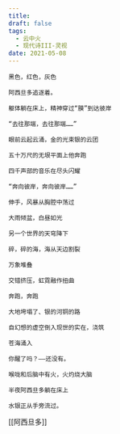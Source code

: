```yaml
---
title: 
draft: false
tags:
  - 云中火
  - 现代诗III-灵视
date: 2021-05-08
---
```

	黑色，红色，灰色
	
	阿西旦多追逐着。
	
	躯体躺在床上，精神穿过“膜”到达彼岸
	
	“去往那端，去往那端……”
	
	眼前云起云涌，金的光束银的云团
	
	五十万尺的无垠平面上他奔跑
	
	四千声部的音乐在尽头闪耀
	
	“奔向彼岸，奔向彼岸……”
	
	伸手，风暴从胸腔中荡过
	
	大雨倾盆，白昼如光
	
	另一个世界的天穹降下
	
	碎，碎的海，海从天边割裂
	
	万象堆叠
	
	交错挤压，虹霓融作扭曲
	
	奔跑，奔跑
	
	大地垮塌了、银的河铜的路
	
	自幻想的虚空倒入现世的实在，浇筑
	
	苍海涌入
	
	你醒了吗？——还没有。
	
	喉咙和后脑中有火，火灼烧大脑
	
	半夜阿西旦多躺在床上
	
	水银正从手旁流过。 

[[阿西旦多]]